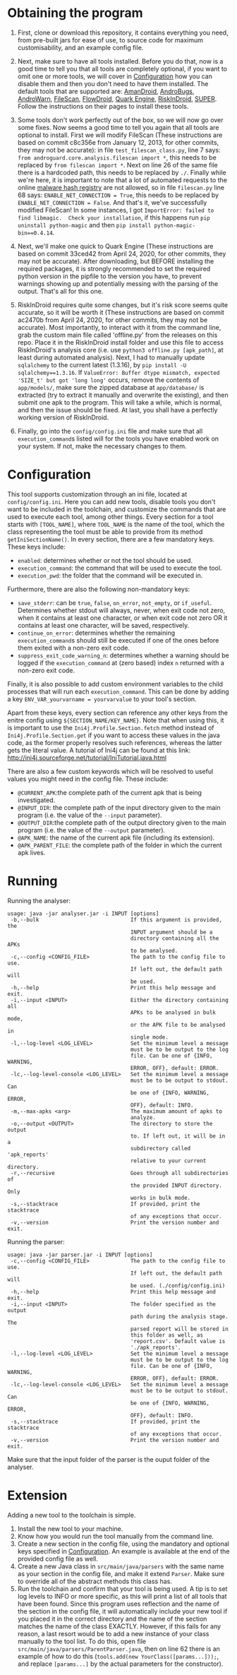 # Obtaining the program
1. First, clone or download this repository, it contains everything you need, from pre-built jars for ease of use, to source code for maximum customisability, and an example config file.

2. Next, make sure to have all tools installed. Before you do that, now is a good time to tell you that all tools are completely optional, if you want to omit one or more tools, we will cover in [Configuration](#configuration) how you can disable them and then you don't need to have them installed. The default tools that are supported are: [AmanDroid](https://github.com/arguslab/Argus-SAF), [AndroBugs](https://github.com/AndroBugs/AndroBugs_Framework), [AndroWarn](https://github.com/maaaaz/androwarn/), [FileScan](https://github.com/giovannipessiva/filescan), [FlowDroid](https://github.com/secure-software-engineering/FlowDroid), [Quark Engine](https://github.com/quark-engine/quark-engine), [RiskInDroid](https://github.com/ClaudiuGeorgiu/RiskInDroid), [SUPER](https://github.com/SUPERAndroidAnalyzer/super). Follow the instructions on their pages to install these tools.

3. Some tools don't work perfectly out of the box, so we will now go over some fixes. Now seems a good time to tell you again that all tools are optional to install. First we will modify FileScan (These instructions are based on commit c8c356e from January 12, 2013, for other commits, they may not be accurate): in file `test_filescan_class.py`, line 7 says: `from androguard.core.analysis.filescan import *`, this needs to be replaced by `from filescan import *`. Next on line 26 of the same file there is a hardcoded path, this needs to be replaced by `./`. Finally while we're here, it is important to note that a lot of automated requests to the online [malware hash registry](https://team-cymru.com/community-services/mhr/) are not allowed, so in file `filescan.py` line 68 says: `ENABLE_NET_CONNECTION = True`, this needs to be replaced by `ENABLE_NET_CONNECTION = False`. And that's it, we've successfully modified FileScan! In some instances, I got `ImportError: failed to find libmagic.  Check your installation`, if this happens run `pip uninstall python-magic` and then `pip install python-magic-bin==0.4.14`. 

4. Next, we'll make one quick to Quark Engine (These instructions are based on commit 33ced42 from April 24, 2020, for other commits, they may not be accurate). After downloading, but BEFORE installing the required packages, it is strongly recommended to set the required python version in the pipfile to the version you have, to prevent warnings showing up and potentially messing with the parsing of the output. That's all for this one.

5. RiskInDroid requires quite some changes, but it's risk score seems quite accurate, so it will be worth it (These instructions are based on commit ac2470b from April 24, 2020, for other commits, they may not be accurate). Most importantly, to interact with it from the command line, grab the custom main file called 'offline.py' from the releases on this repo. Place it in the RiskInDroid install folder and use this file to access RiskInDroid's analysis core (i.e. use `python3 offline.py [apk_path]`, at least during automated analysis). Next, I had to manually update `sqlalchemy` to the current latest (1.3.16), by `pip install -U sqlalchemy==1.3.16`. If `ValueError: Buffer dtype mismatch, expected 'SIZE_t' but got 'long long'` occurs, remove the contents of `app/models/`, make sure the zipped database at `app/database/` is extracted (try to extract it manually and overwrite the existing), and then submit one apk to the program. This will take a while, which is normal, and then the issue should be fixed. At last, you shall have a perfectly working version of RiskInDroid.

6. Finally, go into the `config/config.ini` file and make sure that all `execution_command`s listed will for the tools you have enabled work on your system. If not, make the necessary changes to them.


# Configuration
This tool supports customization through an ini file, located at `config/config.ini`. 
Here you can add new tools, disable tools you don't want to be included in the toolchain, and customize the commands that are used to execute each tool, among other things.
Every section for a tool starts with `[TOOL_NAME]`, where `TOOL_NAME` is the name of the tool, which the class representing the tool must be able to provide from its method `getIniSectionName()`.
In every section, there are a few mandatory keys. These keys include:
* `enabled`: determines whether or not the tool should be used.
* `execution_command`: the command that will be used to execute the tool.
* `execution_pwd`: the folder that the command will be executed in.

Furthermore, there are also the following non-mandatory keys:
* `save_stderr`: can be `true`, `false`, `on_error`, `not_empty`, or `if_useful`. Determines whether stdout will always, never, when exit code not zero, when it contains at least one character, or when exit code not zero OR it contains at least one character, will be saved, respectively.
* `continue_on_error`: determines whether the remaining `execution_command`s should still be executed if one of the ones before them exited with a non-zero exit code.
* `suppress_exit_code_warning_n`: determines whether a warning should be logged if the `execution_command` at (zero based) index `n` returned with a non-zero exit code.

Finally, it is also possible to add custom environment variables to the child processes that will run each `execution_command`. This can be done by adding a key `ENV_VAR_yourvarname = yourvarvalue` to your tool's section.

Apart from these keys, every section can reference any other keys from the enitre config using `${SECTION_NAME/KEY_NAME}`. Note that when using this, it is important to use the `Ini4j.Profile.Section.fetch` method instead of `Ini4j.Profile.Section.get` if you want to access these values in the java code, as the former properly resolves such references, whereas the latter gets the literal value. A tutorial of Ini4j can be found at this link: http://ini4j.sourceforge.net/tutorial/IniTutorial.java.html

There are also a few custom keywords which will be resolved to useful values you might need in the config file. These include:
* `@CURRENT_APK`:the complete path of the current apk that is being investigated.
* `@INPUT_DIR`: the complete path of the input directory given to the main program (i.e. the value of the `--input` parameter).
* `@OUTPUT_DIR`:the complete path of the output directory given to the main program (i.e. the value of the `--output` parameter).
* `@APK_NAME`: the name of the current apk file (including its extension).
* `@APK_PARENT_FILE`: the complete path of the folder in which the current apk lives.


# Running
Running the analyser:
```
usage: java -jar analyser.jar -i INPUT [options]
 -b,--bulk                             If this argument is provided, the
                                       INPUT argument should be a
                                       directory containing all the APKs
                                       to be analysed.
 -c,--config <CONFIG_FILE>             The path to the config file to use.
                                       If left out, the default path will
                                       be used.
 -h,--help                             Print this help message and exit.
 -i,--input <INPUT>                    Either the directory containing all
                                       APKs to be analysed in bulk mode,
                                       or the APK file to be analysed in
                                       single mode.
 -l,--log-level <LOG_LEVEL>            Set the minimum level a message
                                       must be to be output to the log
                                       file. Can be one of {INFO, WARNING,
                                       ERROR, OFF}, default: ERROR.
 -lc,--log-level-console <LOG_LEVEL>   Set the minimum level a message
                                       must be to be output to stdout. Can
                                       be one of {INFO, WARNING, ERROR,
                                       OFF}, default: INFO.
 -m,--max-apks <arg>                   The maximum amount of apks to
                                       analyze.
 -o,--output <OUTPUT>                  The directory to store the output
                                       to. If left out, it will be in a
                                       subdirectory called 'apk_reports'
                                       relative to your current directory.
 -r,--recursive                        Goes through all subdirectories of
                                       the provided INPUT directory. Only
                                       works in bulk mode.
 -s,--stacktrace                       If provided, print the stacktrace
                                       of any exceptions that occur.
 -v,--version                          Print the version number and exit.
```
 
Running the parser:
```
usage: java -jar parser.jar -i INPUT [options]
 -c,--config <CONFIG_FILE>             The path to the config file to use.
                                       If left out, the default path will
                                       be used. (./config/config.ini)
 -h,--help                             Print this help message and exit.
 -i,--input <INPUT>                    The folder specified as the output
                                       path during the analysis stage. The
                                       parsed report will be stored in
                                       this folder as well, as
                                       'report.csv'. Default value is
                                       './apk_reports'.
 -l,--log-level <LOG_LEVEL>            Set the minimum level a message
                                       must be to be output to the log
                                       file. Can be one of {INFO, WARNING,
                                       ERROR, OFF}, default: ERROR.
 -lc,--log-level-console <LOG_LEVEL>   Set the minimum level a message
                                       must be to be output to stdout. Can
                                       be one of {INFO, WARNING, ERROR,
                                       OFF}, default: INFO.
 -s,--stacktrace                       If provided, print the stacktrace
                                       of any exceptions that occur.
 -v,--version                          Print the version number and exit.
```
Make sure that the input folder of the parser is the ouput folder of the analyser.


# Extension
Adding a new tool to the toolchain is simple. 
1. Install the new tool to your machine.
2. Know how you would run the tool manually from the command line.
3. Create a new section in the config file, using the mandatory and optional keys specified in [Configuration](#configuration). An example is available at the end of the provided config file as well.
4. Create a new Java class in `src/main/java/parsers` with the same name as your section in the config file, and make it extend `Parser`. Make sure to override all of the abstract methods this class has.
5. Run the toolchain and confirm that your tool is being used. A tip is to set log levels to INFO or more specific, as this will print a list of all tools that have been found. Since this program uses reflection and the name of the section in the config file, it will automatically include your new tool if you placed it in the correct directory and the name of the section matches the name of the class EXACTLY. However, if this fails for any reason, a last resort would be to add a new instance of your class manually to the tool list. To do this, open file `src/main/java/parsers/ParentParser.java`, then on line 62 there is an example of how to do this (`tools.add(new YourClass([params...]));`, and replace `[params...]` by the actual parameters for the constructor).
